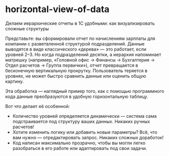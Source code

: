 # horizontal-view-of-data
Делаем иерархические отчеты в 1С удобными: как визуализировать сложные структуры

Представьте: вы сформировали отчет по начислениям зарплаты для компании с разветвленной структурой подразделений. Данные выводятся в виде классического «дерева» — это работает, если уровней 2–3. Но когда подразделений десятки, а иерархия напоминает матрешку (например, «Головной офис → Финансы → Бухгалтерия → Отдел расчетов → Группа первички»), отчет превращается в бесконечную вертикальную прокрутку. Пользователь теряется в уровнях, не может быстро сравнить данные или оценить общую картину.

Эта обработка — наглядный пример того, как с помощью программного кода данные преобразуются в удобную горизонтальную таблицу. 

Вот что делает её особенной:
- Количество уровней определяется динамически — система сама подстраивается под структуру ваших данных. Никаких ручных расчетов!
- Хотите изменить логику или добавить новые параметры? Всё, что вам нужно — отредактировать запрос. Никаких сложных доработок!
- Код написан максимально прозрачно, чтобы вы могли легко разобраться в его работе или адаптировать под свои задачи.
